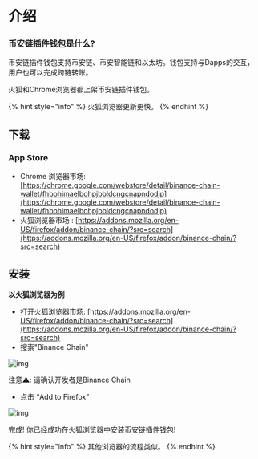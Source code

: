 # 介绍

### 币安链插件钱包是什么?

币安链插件钱包支持币安链、币安智能链和以太坊。钱包支持与Dapps的交互，用户也可以完成跨链转账。

火狐和Chrome浏览器都上架币安链插件钱包。

{% hint style="info" %}
火狐浏览器更新更快。
{% endhint %}

## **下载**

### App Store 

* Chrome 浏览器市场: [https://chrome.google.com/webstore/detail/binance-chain-wallet/fhbohimaelbohpjbbldcngcnapndodjp](https://chrome.google.com/webstore/detail/binance-chain-wallet/fhbohimaelbohpjbbldcngcnapndodjp)
* 火狐浏览器市场 : [https://addons.mozilla.org/en-US/firefox/addon/binance-chain/?src=search](https://addons.mozilla.org/en-US/firefox/addon/binance-chain/?src=search)

## 安装

**以火狐浏览器为例**

* 打开火狐浏览器市场: [https://addons.mozilla.org/en-US/firefox/addon/binance-chain/?src=search](https://addons.mozilla.org/en-US/firefox/addon/binance-chain/?src=search)
* 搜索"Binance Chain"

![img](https://lh5.googleusercontent.com/ks5BM5SBqrjbDWdbGhsKymWvuLIJina_JZ4lo_j-skzhnFXvF8laumgJpl8nCv7XC_2Z6bwOhrt7v-oHLXv-eHNLlfY_9qSiQWyiyWuDlN8XKfc329MgTiyUpq9D8K562nH_zdkS)

注意⚠️: 请确认开发者是Binance Chain

* 点击 “Add to Firefox”

![img](https://lh4.googleusercontent.com/BxNDhV2jxT9B7D8cbS7Fh8XY1TVeh_45Sm18xn_sBCTSUGtQzFI086TBS61QHXquLxmikpSpILOAlpE-azn9EWgdwU0kraW1VrCbjqXK8liCylFw_IBfyW40yOk5aNCX34oRi_sX)

完成! 你已经成功在火狐浏览器中安装币安链插件钱包!

{% hint style="info" %}
其他浏览器的流程类似。
{% endhint %}



